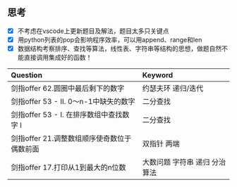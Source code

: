 ## 思考
- [x] 不考虑在vscode上更新题目及解法，题目太多只关键点
- [x] 用python列表的pop会影响程序效率，可以用append、range和len
- [x] 数据结构考察排序、查找等算法，线性表、字符串等结构的思想，做题自然不能直接调用集成好的函数！ 

| Question | Keyword |
| :--- | :--- |
| 剑指offer 62.圆圈中最后剩下的数字 | 约瑟夫环 递归/迭代 |
| 剑指offer 53 - II. 0～n-1中缺失的数字 | 二分查找 |
| 剑指offer 53 - I. 在排序数组中查找数字 I | 二分查找 |
| 剑指offer 21.调整数组顺序使奇数位于偶数前面 | 双指针 两端 |
| 剑指offer 17.打印从1到最大的n位数 | 大数问题 字符串 递归 分治算法 |

